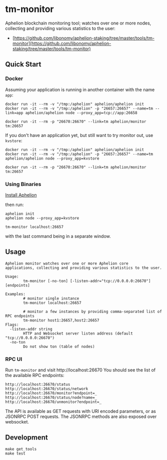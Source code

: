 # tm-monitor

Aphelion blockchain monitoring tool; watches over one or more nodes,
collecting and providing various statistics to the user:

- [https://github.com/libonomy/aphelion-staking/tree/master/tools/tm-monitor](https://github.com/libonomy/aphelion-staking/tree/master/tools/tm-monitor)

## Quick Start

### Docker

Assuming your application is running in another container with the name
`app`:

```
docker run -it --rm -v "/tmp:/aphelion" aphelion/aphelion init
docker run -it --rm -v "/tmp:/aphelion" -p "26657:26657" --name=tm --link=app aphelion/aphelion node --proxy_app=tcp://app:26658

docker run -it --rm -p "26670:26670" --link=tm aphelion/monitor tm:26657
```

If you don't have an application yet, but still want to try monitor out,
use `kvstore`:

```
docker run -it --rm -v "/tmp:/aphelion" aphelion/aphelion init
docker run -it --rm -v "/tmp:/aphelion" -p "26657:26657" --name=tm aphelion/aphelion node --proxy_app=kvstore

docker run -it --rm -p "26670:26670" --link=tm aphelion/monitor tm:26657
```

### Using Binaries

[Install Aphelion](https://github.com/libonomy/aphelion-staking#install)

then run:

```
aphelion init
aphelion node --proxy_app=kvstore

tm-monitor localhost:26657
```

with the last command being in a separate window.

## Usage

```
Aphelion monitor watches over one or more Aphelion core
applications, collecting and providing various statistics to the user.

Usage:
        tm-monitor [-no-ton] [-listen-addr="tcp://0.0.0.0:26670"] [endpoints]

Examples:
        # monitor single instance
        tm-monitor localhost:26657

        # monitor a few instances by providing comma-separated list of RPC endpoints
        tm-monitor host1:26657,host2:26657
Flags:
  -listen-addr string
        HTTP and Websocket server listen address (default "tcp://0.0.0.0:26670")
  -no-ton
        Do not show ton (table of nodes)
```

### RPC UI

Run `tm-monitor` and visit http://localhost:26670 You should see the
list of the available RPC endpoints:

```
http://localhost:26670/status
http://localhost:26670/status/network
http://localhost:26670/monitor?endpoint=_
http://localhost:26670/status/node?name=_
http://localhost:26670/unmonitor?endpoint=_
```

The API is available as GET requests with URI encoded parameters, or as
JSONRPC POST requests. The JSONRPC methods are also exposed over
websocket.

## Development

```
make get_tools
make test
```
